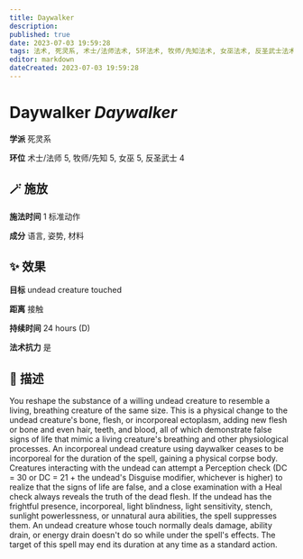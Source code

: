 ```yaml
---
title: Daywalker
description: 
published: true
date: 2023-07-03 19:59:28
tags: 法术, 死灵系, 术士/法师法术, 5环法术, 牧师/先知法术, 女巫法术, 反圣武士法术, 4环法术
editor: markdown
dateCreated: 2023-07-03 19:59:28
---
```


# **Daywalker** *Daywalker*

**学派** 死灵系 

**环位** 术士/法师 5, 牧师/先知 5, 女巫 5, 反圣武士 4

## 🪄 施放

**施法时间** 1 标准动作

**成分** 语言, 姿势, 材料

## ✨ 效果 

**目标** undead creature touched 

**距离** 接触  

**持续时间** 24 hours (D) 

**法术抗力** 是

## 📖 描述

You reshape the substance of a willing undead creature to resemble a living, breathing creature of the same size. This is a physical change to the undead creature's bone, flesh, or incorporeal ectoplasm, adding new flesh or bone and even hair, teeth, and blood, all of which demonstrate false signs of life that mimic a living creature's breathing and other physiological processes. An incorporeal undead creature using daywalker ceases to be incorporeal for the duration of the spell, gaining a physical corpse body. Creatures interacting with the undead can attempt a Perception check (DC = 30 or DC = 21 + the undead's Disguise modifier, whichever is higher) to realize that the signs of life are false, and a close examination with a Heal check always reveals the truth of the dead flesh.  If the undead has the frightful presence, incorporeal, light blindness, light sensitivity, stench, sunlight powerlessness, or unnatural aura abilities, the spell suppresses them. An undead creature whose touch normally deals damage, ability drain, or energy drain doesn't do so while under the spell's effects. The target of this spell may end its duration at any time as a standard action.
    